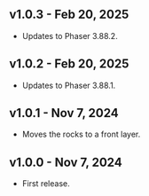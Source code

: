 ## v1.0.3 - Feb 20, 2025

- Updates to Phaser 3.88.2.

## v1.0.2 - Feb 20, 2025

- Updates to Phaser 3.88.1.

## v1.0.1 - Nov 7, 2024

- Moves the rocks to a front layer.

## v1.0.0 - Nov 7, 2024

- First release.